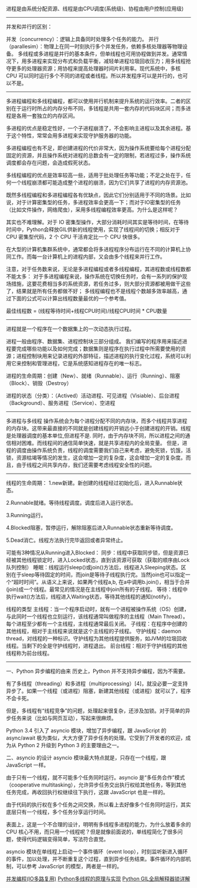 进程是由系统分配资源、线程是由CPU调度(系统级)、协程由用户控制(应用级)

-------

并发和并行的区别：

并发（concurrency）：逻辑上具备同时处理多个任务的能力。
并行（parallesim）：物理上在同一时刻执行多个并发任务，依赖多核处理器等物理设备。
多线程或多进程是并行的基本条件，但单线程也可用协程做到并发。通常情况下，用多进程来实现分布式和负载平衡，减轻单进程垃圾回收压力；用多线程抢夺更多的处理器资源；用协程来提高处理器时间片利用率。现代系统中，多核 CPU 可以同时运行多个不同的进程或者线程。所以并发程序可以是并行的，也可以不是。

--------

多进程编程和多线程编程，都可以使用并行机制来提升系统的运行效率。二者的区别在于运行时所占的内存分布不同，多钱程是共用一套内存的代码块区间；而多进程是各用一套独立的内存区间。

多进程的优点是稳定性好，一个子进程崩溃了，不会影响主进程以及其余进程。基于这个特性，常常会用多进程来实现守护服务器的功能。

多进程编程也有不足，即创建进程的代价非常大，因为操作系统要给每个进程分配固定的资源，并且操作系统对进程的总数会有一定的限制，若进程过多，操作系统调度都会存在问题，会造成假死状态。

多线程编程的优点是效率较高一些，适用于批处理任务等功能；不足之处在于，任何一个线程崩溃都可能造成整个进程的崩溃，因为它们共享了进程的内存资源池。

既然多线程编程和多进程编程各有优缺点，因此它们分别适用于不同的场景。比如说，对于计算密集型的任务，多进程效率会更高一下；而对于IO密集型的任务（比如文件操作，网络爬虫），采用多线程编程效率更高。为什么是这样呢？

其实也不难理解。对于 IO 密集型操作，大部分消耗时间其实是等待时间，在等待时间中，Python会释放GIL供新的线程使用，实现了线程间的切换；相反对于 CPU 密集型代码，2 个 CPU 干活肯定比一个 CPU 快很多。

在大型的计算机集群系统中，通常都会将多进程程序分布运行在不同的计算机上协同工作。而每一台计算机上的进程内部，又会由多个线程来并行工作。

注意，对于任务数来说，无论是多进程编程或者多线程编程，其进程数或线程数都不能太多：
对于多进程编程来说，操作系统在切换任务时，会有一系列的保护现场措施，这要花费相当多的系统资源，若任务过多，则大部分资源都被用做干这些了，结果就是所有任务都做不好；
多线程编程也不是线程个数越多效率越高，通过下面的公式可以计算出线程数量最优的一个参考值。


最佳线程数 = (线程等待时间+线程CPU时间)/线程CPU时间 * CPU数量

-----------

 进程就是一个程序在一个数据集上的一次动态执行过程。
 
 进程一般由程序、数据集、进程控制块三部分组成。
 我们编写的程序用来描述进程要完成哪些功能以及如何完成；数据集则是程序在执行过程中所需要使用的资源；进程控制块用来记录进程的外部特征，描述进程的执行变化过程，系统可以利用它来控制和管理进程，它是系统感知进程存在的唯一标志。

 进程的生命周期：创建（New）、就绪（Runnable）、运行（Running）、阻塞（Block）、销毁（Destroy）
 
 进程的状态（分类）：（Actived）活动进程、可见进程（Visiable）、后台进程（Background）、服务进程（Service）、空进程

--------

多进程与多线程
操作系统会为每个进程分配不同的内存块，而多个线程共享进程的内存块。这带来最直接的不同就是创建线程的开销远小于创建进程的开销。线程是处理器调度的基本单位,但进程不是.
同时，由于内存块不同，所以进程之间的通信相对困难。而线程间的通信简单快速，就是共享进程内的全局变量。
但是，进程的调度由操作系统负责，线程的调度需要我们自己来考虑，避免死锁，饥饿，活锁，资源枯竭等情况的发生，这会增加一定的复杂度，这会增加一定的复杂度。而且，由于线程之间共享内存，我们还需要考虑线程安全性的问题。


--------

线程的生命周期：
1.new新建。新创建的线程经过初始化后，进入Runnable状态。

2.Runnable就绪。等待线程调度。调度后进入运行状态。

3.Running运行。

4.Blocked阻塞，暂停运行，解除阻塞后进入Runnable状态重新等待调度。

5.Dead消亡。线程方法执行完毕返回或者异常终止。

可能有3种情况从Running进入Blocked：
同步：线程中获取同步锁，但是资源已经被其他线程锁定时，进入Locked状态，直到该资源可获取（获取的顺序由Lock队列控制）
睡眠：线程运行sleep()或join()方法后，线程进入Sleeping状态。区别在于sleep等待固定的时间，而join是等待子线程执行完。当然join也可以指定一个“超时时间”。从语义上来说，如果两个线程a,b, 在a中调用b.join()，相当于合并(join)成一个线程。最常见的情况是在主线程中join所有的子线程。
等待：线程中执行wait()方法后，线程进入Waiting状态，等待其他线程的通知(notify）。

线程的类型
主线程：当一个程序启动时，就有一个进程被操作系统（OS）创建，与此同时一个线程也立刻运行，该线程通常叫做程序的主线程（Main Thread）。每个进程至少都有一个主线程，主线程通常最后关闭。
子线程：在程序中创建的其他线程，相对于主线程来说就是这个主线程的子线程。
守护线程：daemon thread，对线程的一种标识。守护线程为其他线程提供服务，如JVM的垃圾回收线程。当剩下的全是守护线程时，进程退出。
前台线程：相对于守护线程的其他线程称为前台线程。



---------
一、Python 异步编程的由来
历史上，Python 并不支持异步编程，因为不需要。

有了多线程（threading）和多进程（multiprocessing）[4]，就没必要一定支持异步了。如果一个线程（或进程）阻塞，新建其他线程（或进程）就可以了，程序不会卡死。

但是，多线程有“线程竞争”的问题，处理起来很复杂，还涉及加锁。对于简单的异步任务来说（比如与网页互动），写起来很麻烦。

Python 3.4 引入了 asyncio 模块，增加了异步编程，跟 JavaScript 的async/await 极为类似，大大方便了异步任务的处理。它受到了开发者的欢迎，成为从 Python 2 升级到 Python 3 的主要理由之一。

二、asyncio 的设计
asyncio 模块最大特点就是，只存在一个线程，跟 JavaScript 一样。

由于只有一个线程，就不可能多个任务同时运行。asyncio 是“多任务合作”模式（cooperative multitasking），允许异步任务交出执行权给其他任务，等到其他任务完成，再收回执行权继续往下执行，这跟 JavaScript 也是一样的。

由于代码的执行权在多个任务之间交换，所以看上去好像多个任务同时运行，其实底层只有一个线程，多个任务分享运行时间。

表面上，这是一个不合理的设计，明明有多线程多进程的能力，为什么放着多余的 CPU 核心不用，而只用一个线程呢？但是就像前面说的，单线程简化了很多问题，使得代码逻辑变得简单，写法符合直觉。

asyncio 模块在单线程上启动一个事件循环（event loop），时刻监听新进入循环的事件，加以处理，并不断重复这个过程，直到异步任务结束。事件循环的内部机制，可以参考 JavaScript 的模型，两者是一样的。



[并发编程(IO多路复用)](https://www.cnblogs.com/cainingning/p/9556642.html)
[Python多线程的原理与实现](https://blog.csdn.net/daiyu__zz/article/details/81912018)
[Python GIL全局解释器锁详解](http://c.biancheng.net/view/5537.html)